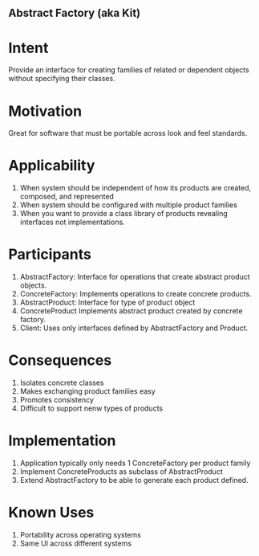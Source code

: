 ## Abstract Factory (aka Kit)

# Intent
Provide an interface for creating families of related or dependent objects without specifying their classes.

# Motivation
Great for software that must be portable across look and feel standards.

# Applicability
1. When system should be independent of how its products are created, composed, and represented
2. When system should be configured with multiple product families
3. When you want to provide a class library of products revealing interfaces not implementations.

# Participants
1. AbstractFactory: Interface for operations that create abstract product objects.
2. ConcreteFactory: Implements operations to create concrete products.
3. AbstractProduct: Interface for type of product object
4. ConcreteProduct Implements abstract product created by concrete factory.
5. Client: Uses only interfaces defined by AbstractFactory and Product.

# Consequences
1. Isolates concrete classes
2. Makes exchanging product families easy
3. Promotes consistency
4. Difficult to support nenw types of products

# Implementation
1. Application typically only needs 1 ConcreteFactory per product family
2. Implement ConcreteProducts as subclass of AbstractProduct
3. Extend AbstractFactory to be able to generate each product defined.

# Known Uses
1. Portability across operating systems
2. Same UI across different systems